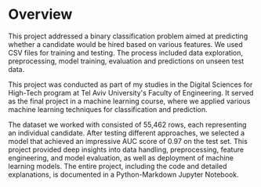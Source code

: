 # Overview

This project addressed a binary classification problem aimed at predicting whether a candidate would be hired based on various features. We used CSV files for training and testing. The process included data exploration, preprocessing, model training, evaluation and predictions on unseen test data.

 This project was conducted as part of my studies in the Digital Sciences for High-Tech program at Tel Aviv University's Faculty of Engineering. It served as the final project in a machine learning course, where we applied various machine learning techniques for classification and prediction.

The dataset we worked with consisted of 55,462 rows, each representing an individual candidate. After testing different approaches, we selected a model that achieved an impressive AUC score of 0.97 on the test set. This project provided deep insights into data handling, preprocessing, feature engineering, and model evaluation, as well as deployment of machine learning models.
The entire project, including the code and detailed explanations, is documented in a Python-Markdown Jupyter Notebook.
